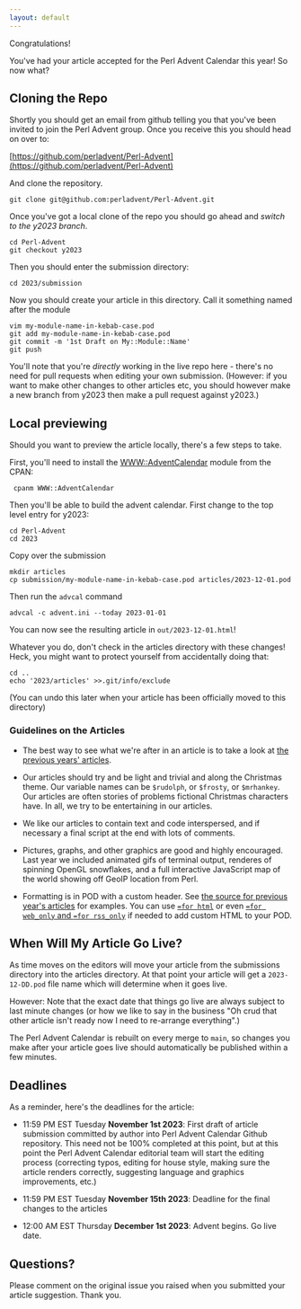 ```yaml
---
layout: default
---
```

Congratulations!

You've had your article accepted for the Perl Advent Calendar this year!  So
now what?

## Cloning the Repo

Shortly you should get an email from github telling you that you've been invited
to join the Perl Advent group.  Once you receive this you should head on over
to:

[https://github.com/perladvent/Perl-Advent](https://github.com/perladvent/Perl-Advent)

And clone the repository.

    git clone git@github.com:perladvent/Perl-Advent.git

Once you've got a local clone of the repo you should go ahead and *switch to the
y2023 branch*.

    cd Perl-Advent
    git checkout y2023

Then you should enter the submission directory:

    cd 2023/submission

Now you should create your article in this directory.  Call it something
named after the module

    vim my-module-name-in-kebab-case.pod
    git add my-module-name-in-kebab-case.pod
    git commit -m '1st Draft on My::Module::Name'
    git push

You'll note that you're *directly* working in the live repo here - there's no
need for pull requests when editing your own submission. (However: if you want
to make other changes to other articles etc, you should however make a new
branch from y2023 then make a pull request against y2023.)

## Local previewing

Should you want to preview the article locally, there's a few steps to take.

First, you'll need to install the [WWW::AdventCalendar](https://metacpan.org/pod/WWW::AdventCalendar)
module from the CPAN:

     cpanm WWW::AdventCalendar

Then you'll be able to build the advent calendar.  First change to the top
level entry for y2023:

    cd Perl-Advent
    cd 2023

Copy over the submission

    mkdir articles
    cp submission/my-module-name-in-kebab-case.pod articles/2023-12-01.pod

Then run the `advcal` command

    advcal -c advent.ini --today 2023-01-01

You can now see the resulting article in `out/2023-12-01.html`!

Whatever you do, don't check in the articles directory with these changes!
Heck, you might want to protect yourself from accidentally doing that:

    cd ..
    echo '2023/articles' >>.git/info/exclude

(You can undo this later when your article has been officially moved to this
directory)

### Guidelines on the Articles ###

- The best way to see what we're after in an article is to take a look at
  [the previous years' articles](https://www.perladvent.org/2022/).

- Our articles should try and be light and trivial and along the Christmas theme.  Our variable names can be `$rudolph`, or `$frosty`, or `$mrhankey`.  Our articles
are often stories of problems fictional Christmas characters have.  In all, we
try to be entertaining in our articles.

- We like our articles to contain text and code interspersed, and if necessary a final script at the end with lots of comments.

- Pictures, graphs, and other graphics are good and highly encouraged.  Last year we included animated gifs of terminal output, renderes of spinning OpenGL snowflakes, and a full interactive JavaScript map of the world showing off GeoIP location from Perl.

- Formatting is in POD with a custom header.  See [the source for previous year's articles](https://github.com/perladvent/Perl-Advent/tree/main/2022/articles) for examples.  You can use [`=for html`](https://github.com/perladvent/Perl-Advent/blame/main/2015/articles/2015-12-02.pod#L75) or even [`=for web_only` and `=for rss_only`](https://github.com/perladvent/Perl-Advent/blame/main/2015/articles/2015-12-01.pod#L7) if needed to add custom HTML to your POD.

## When Will My Article Go Live?

As time moves on the editors will move your article from the submissions
directory into the articles directory.  At that point your article will get a
`2023-12-DD.pod` file name which will determine when it goes live.

However: Note that the exact date that things go live are always subject to
last minute changes (or how we like to say in the business "Oh crud that other
article isn't ready now I need to re-arrange everything".)

The Perl Advent Calendar is rebuilt on every merge to `main`, so changes you
make after your article goes live should automatically be published within a
few minutes.

## Deadlines

As a reminder, here's the deadlines for the article:

* 11:59 PM EST Tuesday **November 1st 2023**: First draft of article submission
  committed by author into Perl Advent Calendar Github repository.  This need
  not be 100% completed at this point, but at this point the Perl Advent
  Calendar editorial team will start the editing process (correcting typos,
  editing for house style, making sure the article renders correctly, suggesting
  language and graphics improvements, etc.)

* 11:59 PM EST Tuesday **November 15th 2023**: Deadline for the final changes
  to the articles

* 12:00 AM EST Thursday **December 1st 2023**: Advent begins.  Go live date.

## Questions?

Please comment on the original issue you raised when you submitted your article
suggestion. Thank you.

